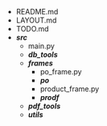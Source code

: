 - README.md
- LAYOUT.md
- TODO.md
- ***src***
    - main.py
    - ***db_tools***
    - ***frames***
        - po_frame.py
        - ***po***
        - product_frame.py
        - ***prodf***
    - ***pdf_tools***
    - ***utils***
